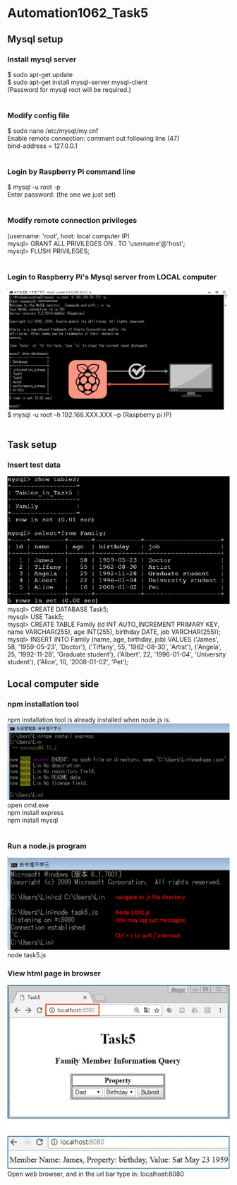 # Automation1062_Task5
## Mysql setup
### Install mysql server
$ sudo apt-get update <br />
$ sudo apt-get install mysql-server mysql-client <br />
(Password for mysql root will be required.) <br />
<br />

### Modify config file
$ sudo nano /etc/mysql/my.cnf <br />
Enable remote connection: comment out following line (47) <br />
bind-address = 127.0.0.1 <br />
<br />

### Login by Raspberry Pi command line
$ mysql -u root -p <br />
Enter password: (the one we just set) <br />
<br />

### Modify remote connection privileges
(username: 'root', host: local computer IP) <br />
mysql> GRANT ALL PRIVILEGES ON *.* TO 'username'@'host'; <br />
mysql> FLUSH PRIVILEGES; <br />
<br />

### Login to Raspberry Pi's Mysql server from LOCAL computer
![alt text](./src/local.jpg) <br />
$ mysql -u root –h 192.168.XXX.XXX –p (Raspberry pi IP) <br />
<br />

## Task setup
### Insert test data
![alt text](./src/testdata.jpg) <br />
mysql> CREATE DATABASE Task5; <br />
mysql> USE Task5; <br />
mysql> CREATE TABLE Family (id INT AUTO_INCREMENT PRIMARY KEY, name VARCHAR(255), age INT(255), birthday DATE, job VARCHAR(255)); <br />
mysql> INSERT INTO Family (name, age, birthday, job) VALUES ('James', 58, '1959-05-23', 'Doctor'), ('Tiffany', 55, '1962-08-30', 'Artist'), ('Angela', 25, '1992-11-28', 'Graduate student'), ('Albert', 22, '1996-01-04', 'University student'), ('Alice', 10, '2008-01-02', 'Pet'); <br />

## Local computer side
### npm installation tool
npm installation tool is already installed when node.js is. <br />
![alt text](./src/npm.jpg) <br />
open cmd.exe <br />
npm install express <br />
npm install mysql <br />
 <br />
### Run a node.js program
![alt text](./src/runjs.jpg) <br />
node task5.js
 <br />
### View html page in browser
![alt text](./src/html.jpg) <br />
Open web browser, and in the url bar type in: localhost:8080 <br />
 <br />
